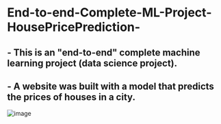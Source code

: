 # End-to-end-Complete-ML-Project-HousePricePrediction-

## - This is an "end-to-end" complete machine learning project (data science project).
## - A website was built with a model that predicts the prices of houses in a city.

![image](https://user-images.githubusercontent.com/106476037/196243233-fdeffaef-a6ae-4903-a479-007c735490ed.png)
